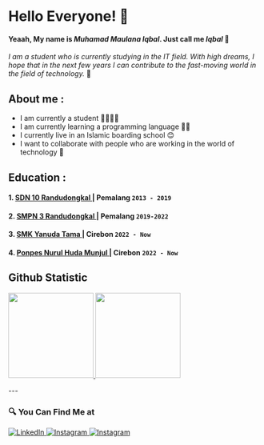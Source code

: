 # Hello Everyone! 👋
#### Yeaah, My name is *Muhamad Maulana Iqbal*. Just call me *Iqbal* 📌
_I am a student who is currently studying in the IT field. With high dreams, I hope that in the next few years I can contribute to the fast-moving world in the field of technology._ 🎯

## About me : 
- I am currently a student 👨‍💻🧑‍🏫
- I am currently learning a programming language 👨‍💻
- I currently live in an Islamic boarding school 😊
- I want to collaborate with people who are working in the world of technology 🤩

## Education : 
#### 1. [ SDN 10 Randudongkal ](https://dapo.dikdasmen.go.id/sekolah/E870C1F40829A194983C) | Pemalang `2013 - 2019`
#### 2. [ SMPN 3 Randudongkal ](https://dapo.dikdasmen.go.id/sekolah/82F55986C6BB8311EE03) | Pemalang `2019-2022`
#### 3. [ SMK Yanuda Tama ](https://www.smkyanudatama.sch.id/) | Cirebon `2022 - Now`
#### 4. [ Ponpes Nurul Huda Munjul ](https://nurulhudamunjul.ponpes.id/) | Cirebon `2022 - Now`

## Github Statistic
<p align="left">
<a href="https://github.com/Moch-iQBAAL">
<img height="170em" src="https://github-readme-stats-eight-theta.vercel.app/api/top-langs/?username=Moch-iQBAAL&layout=compact&langs_count=8&theme=buefy"/>
<img height="170em" src="https://github-readme-stats-eight-theta.vercel.app/api?username=Moch-iQBAAL&show_icons=true&theme=buefy&include_all_commits=true&count_private=true"/>
</a>
</p>
---

### 🔍 You Can Find Me at 
<p> 
  <a href="https://www.linkedin.com/in/iqbal-moch-maulana-iqbal-5722272b8 target="_blank">
    <img alt="LinkedIn" src="https://img.shields.io/badge/WhatsApp-%2325D366.svg?&style=for-the-badge&logo=whatsapp&logoColor=white" />
  </a> 
  <a href="https://www.instagram.com/moch.iqbaal_/" target="_blank">
    <img alt="Instagram" src="https://img.shields.io/badge/instagram-%23E4405F.svg?&style=for-the-badge&logo=instagram&logoColor=white" />
  </a>
  <a href="https://www.instagram.com/moch.iqbaal_/" target="_blank">
    <img alt="Instagram" src="https://img.shields.io/badge/facebook-%231877F2.svg?&style=for-the-badge&logo=facebook&logoColor=white" />
  </a>
</p>
